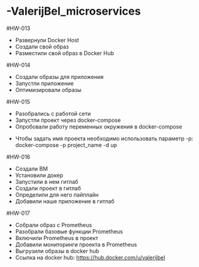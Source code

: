 # -ValerijBel_microservices

#HW-013
- Развернули Docker Host
- Создали свой образ
- Разместили свой образ в Docker Hub

#HW-014
- Создали образы для приложения
- Запустли приложение
- Оптимизировали образы

#HW-015
- Разобрались с работой сети
- Запустли проект через docker-compose
- Опробовали работу переменных окружения в docker-compose
* Чтобы задать имя проекта необходимо использовать параметр -p: docker-compose -p project_name -d up

#HW-016
- Создали ВМ
- Установили докер
- Запустили в нем гитлаб
- Создали проект в гитлаб
- Определили для него пайплайн
- Добавили наше приложение в гитлаб

#HW-017
- Собрали образ с Prometheus
- Разобрали базовые функции Prometheus
- Включили Prometheus в проект
- Добавили мониторинги проекта в Prometheus
- Выгрузили образы в docker hub
- Ссылка на docker hub: https://hub.docker.com/u/valerijbel
